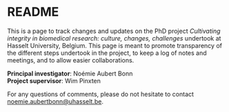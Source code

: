 README
=======
This is a page to track changes and updates on the PhD project *Cultivating integrity in biomedical research: culture, changes, challenges* undertook at Hasselt University, Belgium. This page is meant to promote transparency of the different steps undertook in the project, to keep a log of notes and meetings, and to allow easier collaborations.

**Principal investigator**: Noémie Aubert Bonn  
**Project supervisor**: Wim Pinxten

For any questions of comments, please do not hesitate to contact [noemie.aubertbonn@uhasselt.be](mailto:noemie.aubertbonn@uhasselt.be).
